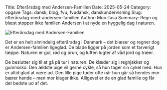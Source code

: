 Title: Efterårsdag med Andersen-Familien
Date: 2025-05-24
Category: opgave
Tags: dansk, blog, fvu, fvudansk, danskundervisning
Slug: efterårsdag-med-andersen-familien
Author: Moo-fasa
Summary: Regn og blæst stopper ikke familien Andersen i at nyde en hyggelig dag i naturen.

![Efterårsdag med Andersen-Familien](https://i.imgur.com/RVO2z3M.jpeg)

Det er en helt almindelig efterårsdag i Danmark – det blæser og regner dog er Andersen-familien ligeglad. De blade ligger på jorden som et farverigt tæppe. Naturen er gul, rød og brun, og luften lugter af våd jord og træer. 

De beslutter sig til at gå på tur i naturen. De klæder sig i regnjakker og gummisko. Den ældste pige vil gerne cykle, så hun tager sin cykel med. Hun er altid glad at være ud. Den lille pige tuder ofte når hun går så hendes mor bærer hende – men mor klager ikke. Alligevel er de en glad familie og får det bedste ud af det. 